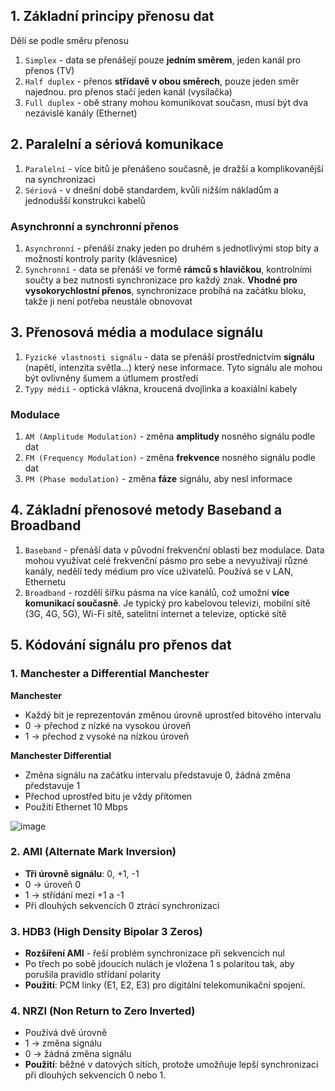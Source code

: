 ## 1. Základní principy přenosu dat
Dělí se podle směru přenosu
1. `Simplex` - data se přenášejí pouze **jedním směrem**, jeden kanál pro přenos (TV)
2. `Half duplex` - přenos **střídavě v obou směrech**, pouze jeden směr najednou. pro přenos stačí jeden kanál (vysílačka)
3. `Full duplex` - obě strany mohou komunikovat současn, musí být dva nezávislé kanály (Ethernet)

## 2. Paralelní a sériová komunikace
1. `Paralelní` - více bitů je přenášeno současně, je dražší a komplikovanější na synchronizaci
2. `Sériová` - v dnešní době standardem, kvůli nižším nákladům a jednodušší konstrukci kabelů

### Asynchronní a synchronní přenos
1. `Asynchronní` - přenáší znaky jeden po druhém s jednotlivými stop bity a možností kontroly parity (klávesnice)
2. `Synchronní` - data se přenáší ve formě **rámců s hlavičkou**, kontrolními součty a bez nutnosti synchronizace pro každý znak. **Vhodné pro vysokorychlostní přenos**, synchronizace probíhá na začátku bloku, takže ji není potřeba neustále obnovovat

## 3. Přenosová média a modulace signálu
1. `Fyzické vlastnosti signálu` - data se přenáší prostřednictvím **signálu** (napětí, intenzita světla...) který nese informace. Tyto signálu ale mohou být ovlivněny šumem a útlumem prostředí
2. `Typy médií` - optická vlákna, kroucená dvojlinka a koaxiální kabely

### Modulace
1. `AM (Amplitude Modulation)` - změna **amplitudy** nosného signálu podle dat
2. `FM (Frequency Modulation)` - změna **frekvence** nosného signálu podle dat
3. `PM (Phase modulation)` - změna **fáze** signálu, aby nesl informace

## 4. Základní přenosové metody Baseband a Broadband
1. `Baseband` - přenáší data v původní frekvenční oblasti bez modulace. Data mohou využívat celé frekvenční pásmo pro sebe a nevyužívají různé kanály, nedělí tedy médium pro více uživatelů. Používá se v LAN, Ethernetu
2. `Broadband` - rozdělí šířku pásma na více kanálů, což umožní **více komunikací současně**. Je typický pro kabelovou televizi, mobilní sítě (3G, 4G, 5G), Wi-Fi sítě, satelitní internet a televize, optické sítě

## 5. Kódování signálu pro přenos dat
### 1. Manchester a Differential Manchester
**Manchester**
- Každý bit je reprezentován změnou úrovně uprostřed bitového intervalu
- 0 -> přechod z nízké na vysokou úroveň
- 1 -> přechod z vysoké na nízkou úroveň

**Manchester Differential**
- Změna signálu na začátku intervalu představuje 0, žádná změna představuje 1
- Přechod uprostřed bitu je vždy přítomen
- Použití Ethernet 10 Mbps

![image](https://github.com/user-attachments/assets/0640e6f2-25fa-473e-ab05-ca89b6dffeef)

### 2. AMI (Alternate Mark Inversion)
- **Tři úrovně signálu**: 0, +1, -1
- 0 -> úroveň 0
- 1 -> střídání mezi +1 a -1
- Při dlouhých sekvencích 0 ztrácí synchronizaci

### 3. HDB3 (High Density Bipolar 3 Zeros)
- **Rozšíření AMI** - řeší problém synchronizace při sekvencích nul
- Po třech po sobě jdoucích nulách je vložena 1 s polaritou tak, aby porušila pravidlo střídaní polarity
- **Použití**: PCM linky (E1, E2, E3) pro digitální telekomunikační spojení.

### 4. NRZI (Non Return to Zero Inverted)
- Používá dvě úrovně
- 1 -> změna signálu
- 0 -> žádná změna signálu
- **Použití**: běžné v datových sítích, protože umožňuje lepší synchronizaci při dlouhých sekvencích 0 nebo 1.
